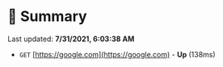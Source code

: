 # 📖 Summary
Last updated: **7/31/2021, 6:03:38 AM**

- `GET` [https://google.com](https://google.com) - **Up** (138ms)
